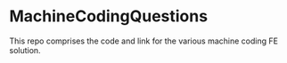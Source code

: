 # MachineCodingQuestions
This repo comprises the code and link for the various machine coding FE solution.
